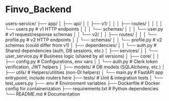 # Finvo_Backend

users-service/
├── app/
│   ├── api/
│   │   ├── v1/
│   │   │   ├── routes/
│   │   │   │   └── users.py            # v1 HTTP endpoints
│   │   │   └── schemas/
│   │   │       └── user.py             # v1 request/response schemas
│   │   └── v2/
│   │       ├── routes/
│   │       │   └── profile.py          # v2 HTTP endpoints
│   │       └── schemas/
│   │           └── profile.py          # v2 schemas (could differ from v1)
│   ├── dependencies/
│   │   └── auth.py                     # Shared dependencies (auth, DB sessions, etc.)
│   ├── services/
│   │   └── user_service.py             # Business logic (shared by all versions)
│   ├── core/
│   │   ├── config.py                   # Configurations, env vars
│   │   └── auth.py                     # Clerk token verification, JWT helpers
│   ├── models/                         # DB models (SQLAlchemy, etc.)
│   ├── utils/                          # Helpers/utilities (non-DI helpers)
│   └── main.py                        # FastAPI app entrypoint, include routers here
├── tests/                             # Unit & integration tests
│   └── test_users.py
├── .env                              # Environment variables
├── Dockerfile                        # Docker config for containerization
├── requirements.txt                  # Python dependencies
└── README.md                        # Documentation
